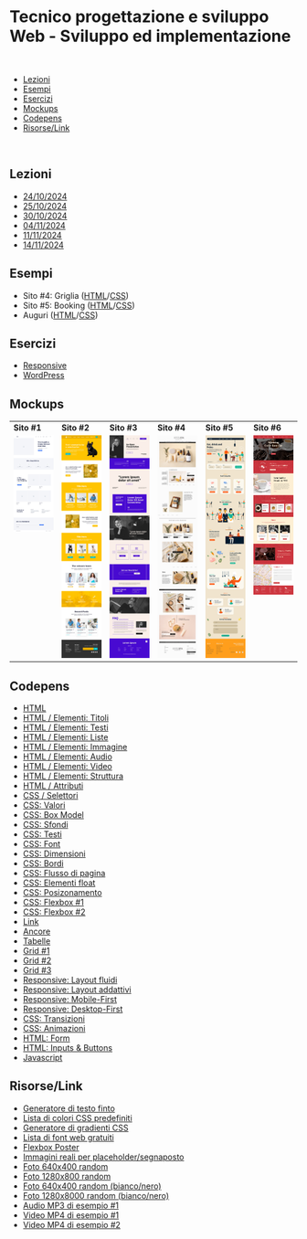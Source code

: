 # Tecnico progettazione e sviluppo Web - Sviluppo ed implementazione

<br/>

* [Lezioni](#lessons)
* [Esempi](#examples)
* [Esercizi](#exercises)
* [Mockups](#mockups)
* [Codepens](#codepens)
* [Risorse/Link](#resources)

<br/>

<a name="lessons"></a>
## Lezioni

* [24/10/2024](./lezioni/2024-10-24.pdf)
* [25/10/2024](./lezioni/2024-10-25.pdf)
* [30/10/2024](./lezioni/2024-10-30.pdf)
* [04/11/2024](./lezioni/2024-11-04.pdf)
* [11/11/2024](./lezioni/2024-11-11.pdf)
* [14/11/2024](./lezioni/2024-11-14.pdf)

<a name="examples"></a>
## Esempi

* Sito #4: Griglia ([HTML](./esempi/website3-griglia.html)/[CSS](./esempi/website3-griglia.css))
* Sito #5: Booking ([HTML](./esempi/website4-booking.html)/[CSS](./esempi/website4-booking.css))
* Auguri ([HTML](./esempi/auguri.html)/[CSS](./esempi/auguri.css))

<a name="exercises"></a>
## Esercizi

* [Responsive](./esercizi/responsive.md)
* [WordPress](./esercizi/wordpress.md)

<a name="mockups"></a>
## Mockups

<table width="100%">
    <tr>
        <td><strong>Sito #1</strong></td>
        <td><strong>Sito #2</strong></td>
        <td><strong>Sito #3</strong></td>
        <td><strong>Sito #4</strong></td>
        <td><strong>Sito #5</strong></td>
        <td><strong>Sito #6</strong></td>
    </tr>
    <tr>
        <td valign="top">
            <a href="./mockups/website-0/README.md"><img src="./mockups/website-0/website-0.jpg" width="100"/></a>
        </td>
        <td valign="top">
            <a href="./mockups/website-1/README.md"><img src="./mockups/website-1/website-1.jpg" width="100"/></a>
        </td>
        <td valign="top">
            <a href="./mockups/website-2/README.md"><img src="./mockups/website-2/website-2.jpg" width="100"/></a>
        </td>
        <td valign="top">
            <a href="./mockups/website-3/README.md"><img src="./mockups/website-3/website-3.jpg" width="100"/></a>
        </td>
        <td valign="top">
            <a href="./mockups/website-4/README.md"><img src="./mockups/website-4/website-4.jpg" width="100"/></a>
        </td>
        <td valign="top">
            <a href="./mockups/website-5/README.md"><img src="./mockups/website-5/website-5.jpg" width="100"/></a>
        </td>
    </tr>
</table>

<a name="codepens"></a>
## Codepens

* [HTML](https://codepen.io/danielrampanelli/pen/vYoWObY)
* [HTML / Elementi: Titoli](https://codepen.io/danielrampanelli/pen/abeVvKb)
* [HTML / Elementi: Testi](https://codepen.io/danielrampanelli/pen/RwXjaoO)
* [HTML / Elementi: Liste](https://codepen.io/danielrampanelli/pen/PoMONmY)
* [HTML / Elementi: Immagine](https://codepen.io/danielrampanelli/pen/VworaQN)
* [HTML / Elementi: Audio](https://codepen.io/danielrampanelli/pen/xxvPjRO)
* [HTML / Elementi: Video](https://codepen.io/danielrampanelli/pen/rNXYevJ)
* [HTML / Elementi: Struttura](https://codepen.io/danielrampanelli/pen/eYqeZKV)
* [HTML / Attributi](https://codepen.io/danielrampanelli/pen/YzmEqjo)
* [CSS / Selettori](https://codepen.io/danielrampanelli/pen/eYqeZLV)
* [CSS: Valori](https://codepen.io/danielrampanelli/pen/JjgOXew)
* [CSS: Box Model](https://codepen.io/danielrampanelli/pen/ZEgaWVr)
* [CSS: Sfondi](https://codepen.io/danielrampanelli/pen/rNXYeov)
* [CSS: Testi](https://codepen.io/danielrampanelli/pen/zYgPqyL)
* [CSS: Font](https://codepen.io/danielrampanelli/pen/JjgOBXV)
* [CSS: Dimensioni](https://codepen.io/danielrampanelli/pen/ExqbKGe)
* [CSS: Bordi](https://codepen.io/danielrampanelli/pen/abeVNPR)
* [CSS: Flusso di pagina](https://codepen.io/danielrampanelli/pen/mdNqKqY)
* [CSS: Elementi float](https://codepen.io/danielrampanelli/pen/QWeOxaE)
* [CSS: Posizonamento](https://codepen.io/danielrampanelli/pen/xxvPVmQ)
* [CSS: Flexbox #1](https://codepen.io/danielrampanelli/pen/KKOyBvo)
* [CSS: Flexbox #2](https://codepen.io/danielrampanelli/pen/KKOyBvo)
* [Link](https://codepen.io/danielrampanelli/pen/RwXBRLy)
* [Ancore](https://codepen.io/danielrampanelli/pen/RwXBGRd)
* [Tabelle](https://codepen.io/danielrampanelli/pen/oNKMLVq)
* [Grid #1](https://codepen.io/danielrampanelli/pen/PoMBGEw)
* [Grid #2](https://codepen.io/danielrampanelli/pen/poMZNbV)
* [Grid #3](https://codepen.io/danielrampanelli/pen/zYgLoKe)
* [Responsive: Layout fluidi](https://codepen.io/danielrampanelli/pen/gOVZPbG)
* [Responsive: Layout addattivi](https://codepen.io/danielrampanelli/pen/mdNaVeM)
* [Responsive: Mobile-First](https://codepen.io/danielrampanelli/pen/GRVPZLR)
* [Responsive: Desktop-First](https://codepen.io/danielrampanelli/pen/abePZvQ)
* [CSS: Transizioni](https://codepen.io/danielrampanelli/pen/zYgPwPR)
* [CSS: Animazioni](https://codepen.io/danielrampanelli/pen/ExqbmbE)
* [HTML: Form](https://codepen.io/danielrampanelli/pen/zYgyrox)
* [HTML: Inputs & Buttons](https://codepen.io/danielrampanelli/pen/rNXoLWr)
* [Javascript](https://codepen.io/danielrampanelli/pen/ZEgVOBo)

<a name="resources"></a>
## Risorse/Link

* [Generatore di testo finto](https://loremipsum.io)
* [Lista di colori CSS predefiniti](https://www.w3schools.com/tags/ref_colornames.asp)
* [Generatore di gradienti CSS](https://cssgradient.io)
* [Lista di font web gratuiti](https://fonts.google.com)
* [Flexbox Poster](https://css-tricks.com/wp-content/uploads/2022/02/css-flexbox-poster.png)
* [Immagini reali per placeholder/segnaposto](https://picsum.photos)
* [Foto 640x400 random](https://picsum.photos/640/400)
* [Foto 1280x800 random](https://picsum.photos/1280/800)
* [Foto 640x400 random (bianco/nero)](https://picsum.photos/640/400?grayscale)
* [Foto 1280x8000 random (bianco/nero)](https://picsum.photos/1280/800?grayscale)
* [Audio MP3 di esempio #1](https://download.samplelib.com/mp3/sample-3s.mp3)
* [Video MP4 di esempio #1](https://onlinetestcase.com/wp-content/uploads/2023/06/1MB.mp4)
* [Video MP4 di esempio #2](https://file-examples.com/storage/feb05093336710053a32bc1/2017/04/file_example_MP4_480_1_5MG.mp4)